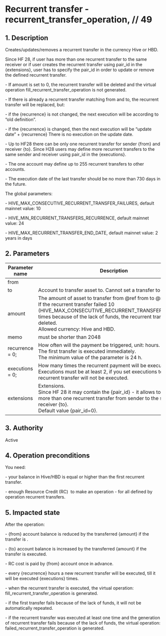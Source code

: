 # Recurrent transfer - recurrent\_transfer\_operation, // 49

## 1. Description

Creates/updates/removes a recurrent transfer in the currency Hive or HBD.

Since HF 28, if user has more than one recurrent transfer to the same receiver or if user creates the recurrent transfer using pair_id in the {extensions}, user has to specify the pair_id in order to update or remove the defined recurrent transfer. 

\- If amount is set to 0, the recurrent transfer will be deleted and the virtual operation fill_recurrent_transfer_operation is not generated.

\- If there is already a recurrent transfer matching from and to, the recurrent transfer will be replaced, but:

\- if the {recurrence} is not changed, the next execution will be according to “old definition”. 

\- if the {recurrence} is changed, then the next execution will be “update date” + {recurrence} There is no execution on the update date. 

\- Up to HF28 there can be only one recurrent transfer for sender {from} and receiver {to}. Since H28 users may define more recurrent transfers to the same sender and receiver using pair_id in the {executions}.

\- The one account may define up to 255 recurrent transfers to other accounts. 

\- The execution date of the last transfer should be no more than 730 days in the future.


The global parameters:

\- HIVE_MAX_CONSECUTIVE_RECURRENT_TRANSFER_FAILURES, default mainnet value: 10

\- HIVE_MIN_RECURRENT_TRANSFERS_RECURRENCE, default mainnet value: 24

\- HIVE_MAX_RECURRENT_TRANSFER_END_DATE, default mainnet value: 2 years in days


## 2. Parameters

| Parameter name | Description | Example |                                                                                                                              
| -------------- | -------------------------------------------------------------------------------------------------------------- | ------------ |
| from           |                                                                           |              |
| to             | Account to transfer asset to. Cannot set a transfer to yourself                                                                             |              |
| amount         | The amount of asset to transfer from @ref from to @ref to. <br> If the recurrent transfer failed 10  (HIVE_MAX_CONSECUTIVE_RECURRENT_TRANSFER_FAILURES) times because of the lack of funds, the recurrent transfer will be deleted. <br> Allowed currency: Hive and HBD. |  |
| memo           | must be shorter than 2048 |              |
| recurrence = 0; | How often will the payment be triggered, unit: hours.<br> The first transfer is executed immediately.<br> The minimum value of the parameter is 24 h. |              |
| executions = 0; | How many times the recurrent payment will be executed.<br> Executions must be at least 2, if you set executions to 1 the recurrent transfer will not be executed. |              |
| extensions | Extensions.<br> Since HF 28 it may contain the {pair_id} - it allows to define more than one recurrent transfer from sender to the same receiver {to}.<br> Default value {pair_id=0}. |              |


## 3. Authority

Active


## 4. Operation preconditions

You need:

\- your balance in Hive/HBD is equal or higher than the first recurrent transfer.

\- enough Resource Credit (RC)  to make an operation - for all defined by operation recurrent transfers.  


## 5. Impacted state

After the operation:

\- {from} account balance is reduced by the transferred {amount} if the transfer is .

\- {to} account balance is increased by the transferred {amount} if the transfer is executed.

\- RC cost is paid by {from} account once in advance.

\- every {recurrence} hours a new recurrent transfer will be executed, till it will be executed {executions} times.

\- when the recurrent transfer is executed, the virtual operation: fill_recurrent_transfer_operation is generated. 

\- if the first transfer fails because of the lack of funds, it will not be automatically repeated. 

\- if the recurrent transfer was executed at least one time and the generation of recurrent transfer fails because of the lack of funds, the virtual operation: failed_recurrent_transfer_operation is generated. 
